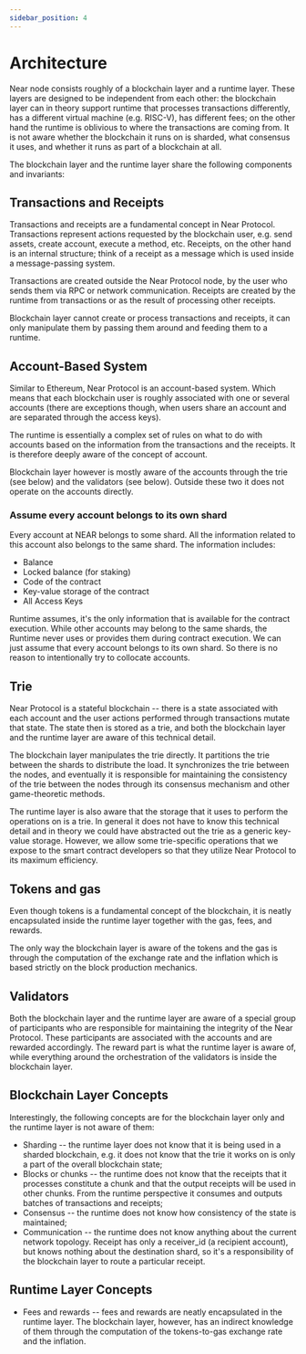 ```yaml
---
sidebar_position: 4
---
```


# Architecture

Near node consists roughly of a blockchain layer and a runtime layer.
These layers are designed to be independent from each other: the blockchain layer can in theory support runtime that processes
transactions differently, has a different virtual machine (e.g. RISC-V), has different fees; on the other hand the runtime
is oblivious to where the transactions are coming from. It is not aware whether the
blockchain it runs on is sharded, what consensus it uses, and whether it runs as part of a blockchain at all.

The blockchain layer and the runtime layer share the following components and invariants:

## Transactions and Receipts

Transactions and receipts are a fundamental concept in Near Protocol. Transactions represent actions requested by the
blockchain user, e.g. send assets, create account, execute a method, etc. Receipts, on the other hand is an internal
structure; think of a receipt as a message which is used inside a message-passing system.

Transactions are created outside the Near Protocol node, by the user who sends them via RPC or network communication.
Receipts are created by the runtime from transactions or as the result of processing other receipts.

Blockchain layer cannot create or process transactions and receipts, it can only manipulate them by passing them
around and feeding them to a runtime.

## Account-Based System

Similar to Ethereum, Near Protocol is an account-based system. Which means that each blockchain user is roughly
associated with one or several accounts (there are exceptions though, when users share an account and are separated
through the access keys).

The runtime is essentially a complex set of rules on what to do with accounts based on the information from the
transactions and the receipts. It is therefore deeply aware of the concept of account.

Blockchain layer however is mostly aware of the accounts through the trie (see below) and the validators (see below).
Outside these two it does not operate on the accounts directly.

### Assume every account belongs to its own shard

Every account at NEAR belongs to some shard.
All the information related to this account also belongs to the same shard. The information includes:

- Balance
- Locked balance (for staking)
- Code of the contract
- Key-value storage of the contract
- All Access Keys

Runtime assumes, it's the only information that is available for the contract execution.
While other accounts may belong to the same shards, the Runtime never uses or provides them during contract execution.
We can just assume that every account belongs to its own shard. So there is no reason to intentionally try to collocate accounts.

## Trie

Near Protocol is a stateful blockchain -- there is a state associated with each account and the user actions performed
through transactions mutate that state. The state then is stored as a trie, and both the blockchain layer and the
runtime layer are aware of this technical detail.

The blockchain layer manipulates the trie directly. It partitions the trie between the shards to distribute the load.
It synchronizes the trie between the nodes, and eventually it is responsible for maintaining the consistency of the trie
between the nodes through its consensus mechanism and other game-theoretic methods.

The runtime layer is also aware that the storage that it uses to perform the operations on is a trie. In general it does
not have to know this technical detail and in theory we could have abstracted out the trie as a generic key-value storage.
However, we allow some trie-specific operations that we expose to the smart contract developers so that they utilize
Near Protocol to its maximum efficiency.

## Tokens and gas

Even though tokens is a fundamental concept of the blockchain, it is neatly encapsulated
inside the runtime layer together with the gas, fees, and rewards.

The only way the blockchain layer is aware of the tokens and the gas is through the computation of the exchange rate
and the inflation which is based strictly on the block production mechanics.

## Validators

Both the blockchain layer and the runtime layer are aware of a special group of participants who are
responsible for maintaining the integrity of the Near Protocol. These participants are associated with the
accounts and are rewarded accordingly. The reward part is what the runtime layer is aware of, while everything
around the orchestration of the validators is inside the blockchain layer.

## Blockchain Layer Concepts

Interestingly, the following concepts are for the blockchain layer only and the runtime layer is not aware of them:

- Sharding -- the runtime layer does not know that it is being used in a sharded blockchain, e.g. it does not know
  that the trie it works on is only a part of the overall blockchain state;
- Blocks or chunks -- the runtime does not know that the receipts that it processes constitute a chunk and that the output
  receipts will be used in other chunks. From the runtime perspective it consumes and outputs batches of transactions and receipts;
- Consensus -- the runtime does not know how consistency of the state is maintained;
- Communication -- the runtime does not know anything about the current network topology. Receipt has only a receiver_id (a recipient account), but knows nothing about the destination shard, so it's a responsibility of the blockchain layer to route a particular receipt.

## Runtime Layer Concepts

- Fees and rewards -- fees and rewards are neatly encapsulated in the runtime layer. The blockchain layer, however,
  has an indirect knowledge of them through the computation of the tokens-to-gas exchange rate and the inflation.
